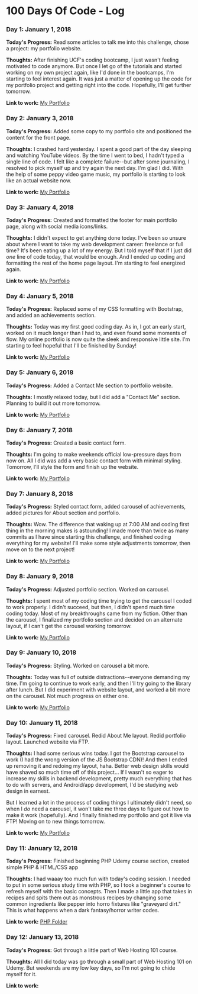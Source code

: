 # 100 Days Of Code - Log

### Day 1: January 1, 2018

**Today's Progress:** Read some articles to talk me into this challenge, chose a project: my portfolio website.

**Thoughts:** After finishing UCF's coding bootcamp, I just wasn't feeling motivated to code anymore. But once I let go of the tutorials and started working on my own project again, like I'd done in the bootcamps, I'm starting to feel interest again. It was just a matter of opening up the code for my portfolio project and getting right into the code. Hopefully, I'll get further tomorrow.

**Link to work:** [My Portfolio](https://saluki-scribe.github.io/my-portfolio/)

### Day 2: January 3, 2018

**Today's Progress:** Added some copy to my portfolio site and positioned the content for the front page.

**Thoughts:** I crashed hard yesterday. I spent a good part of the day sleeping and watching YouTube videos. By the time I went to bed, I hadn't typed a single line of code. I felt like a complete failure--but after some journaling, I resolved to pick myself up and try again the next day. I'm glad I did. With the help of some peppy video game music, my portfolio is starting to look like an actual website now. 

**Link to work:** [My Portfolio](https://saluki-scribe.github.io/my-portfolio/)

### Day 3: January 4, 2018

**Today's Progress:** Created and formatted the footer for main portfolio page, along with social media icons/links.

**Thoughts:** I didn't expect to get anything done today. I've been so unsure about where I want to take my web development career: freelance or full time? It's been eating up a lot of my energy. But I told myself that if I just did *one* line of code today, that would be enough. And I ended up coding and formatting the rest of the home page layout. I'm starting to feel energized again. 

**Link to work:** [My Portfolio](https://saluki-scribe.github.io/my-portfolio/)

### Day 4: January 5, 2018

**Today's Progress:** Replaced some of my CSS formatting with Bootstrap, and added an achievements section.

**Thoughts:** Today was my first good coding day. As in, I got an early start, worked on it much longer than I had to, and even found some moments of flow. My online portfolio is now quite the sleek and responsive little site. I'm starting to feel hopeful that I'll be finished by Sunday!

**Link to work:** [My Portfolio](https://saluki-scribe.github.io/my-portfolio/)

### Day 5: January 6, 2018

**Today's Progress:** Added a Contact Me section to portfolio website.

**Thoughts:** I mostly relaxed today, but I did add a "Contact Me" section. Planning to build it out more tomorrow.

**Link to work:** [My Portfolio](https://saluki-scribe.github.io/my-portfolio/)

### Day 6: January 7, 2018

**Today's Progress:** Created a basic contact form.

**Thoughts:** I'm going to make weekends official low-pressure days from now on. All I did was add a very basic contact form with minimal styling. Tomorrow, I'll style the form and finish up the website.

**Link to work:** [My Portfolio](https://saluki-scribe.github.io/my-portfolio/)

### Day 7: January 8, 2018

**Today's Progress:** Styled contact form, added carousel of achievements, added pictures for About section and portfolio.

**Thoughts:** Wow. The difference that waking up at 7:00 AM and coding first thing in the morning makes is astounding! I made more than twice as many commits as I have since starting this challenge, and finished coding everything for my website! I'll make some style adjustments tomorrow, then move on to the next project!

**Link to work:** [My Portfolio](https://saluki-scribe.github.io/my-portfolio/)

### Day 8: January 9, 2018

**Today's Progress:** Adjusted portfolio section. Worked on carousel.

**Thoughts:** I spent most of my coding time trying to get the carousel I coded to work properly. I didn't succeed, but then, I didn't spend much time coding today. Most of my breakthroughs came from my fiction. Other than the carousel, I finalized my portfolio section and decided on an alternate layout, if I can't get the carousel working tomorrow.

**Link to work:** [My Portfolio](https://saluki-scribe.github.io/my-portfolio/)

### Day 9: January 10, 2018

**Today's Progress:** Styling. Worked on carousel a bit more.

**Thoughts:** Today was full of outside distractions--everyone demanding my time. I'm going to continue to work early, and then I'll try going to the library after lunch. But I did experiment with website layout, and worked a bit more on the carousel. Not much progress on either one. 

**Link to work:** [My Portfolio](https://saluki-scribe.github.io/my-portfolio/)

### Day 10: January 11, 2018

**Today's Progress:** Fixed carousel. Redid About Me layout. Redid portfolio layout. Launched website via FTP. 

**Thoughts:** I had some serious wins today. I got the Bootstrap carousel to work (I had the wrong version of the JS Bootstrap CDN)! And then I ended up removing it and redoing my layout, haha. Better web design skills would have shaved so much time off of this project... If I wasn't so eager to increase my skills in backend development, pretty much everything that has to do with servers, and Android/app development, I'd be studying web design in earnest. 

But I learned a lot in the process of coding things I ultimately didn't need, so when I _do_ need a carousel, it won't take me three days to figure out how to make it work (hopefully). And I finally finished my portfolio and got it live via FTP! Moving on to new things tomorrow. 

**Link to work:** [My Portfolio](https://saluki-scribe.github.io/my-portfolio/)

### Day 11: January 12, 2018

**Today's Progress:** Finished beginning PHP Udemy course section, created simple PHP & HTML/CSS app

**Thoughts:** I had waaay too much fun with today's coding session. I needed to put in some serious study time with PHP, so I took a beginner's course to refresh myself with the basic concepts. Then I made a little app that takes in recipes and spits them out as monstrous recipes by changing some common ingredients like pepper into horro fixtures like "graveyard dirt." This is what happens when a dark fantasy/horror writer codes.

**Link to work:** [PHP Folder](https://github.com/Saluki-scribe/misc)

### Day 12: January 13, 2018

**Today's Progress:** Got through a little part of Web Hosting 101 course.

**Thoughts:** All I did today was go through a small part of Web Hosting 101 on Udemy. But weekends are my low key days, so I'm not going to chide myself for it.

**Link to work:** 

